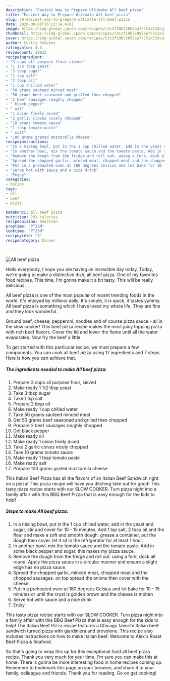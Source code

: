 ```yaml
---
description: "Easiest Way to Prepare Ultimate All beef pizza"
title: "Easiest Way to Prepare Ultimate All beef pizza"
slug: 70-easiest-way-to-prepare-ultimate-all-beef-pizza
date: 2020-08-08T16:22:14.416Z
image: https://img-global.cpcdn.com/recipes/c3c3f19b72855aa7/751x532cq70/all-beef-pizza-recipe-main-photo.jpg
thumbnail: https://img-global.cpcdn.com/recipes/c3c3f19b72855aa7/751x532cq70/all-beef-pizza-recipe-main-photo.jpg
cover: https://img-global.cpcdn.com/recipes/c3c3f19b72855aa7/751x532cq70/all-beef-pizza-recipe-main-photo.jpg
author: Curtis Stevens
ratingvalue: 4.3
reviewcount: 29922
recipeingredient:
- "3 cups all purpose flour sieved"
- "1 1/2 tbsp yeast"
- "3 tbsp sugar"
- "1 tsp salt"
- "2 tbsp oil"
- "1 cup chilled water"
- "50 grams sauteed minced meat"
- "50 grams beef seasoned and grilled then chopped"
- "2 beef sausages roughly chopped"
- " black pepper"
- " oil"
- "1 onion finely diced"
- "2 garlic cloves nicely chopped"
- "10 grams tomato sauce"
- "1 tbsp tomato paste"
- " salt"
- "100 grams grated mozzarella cheese"
recipeinstructions:
- "In a mixing bowl, put in the 1 cup chilled water, add in the yeast and sugar, stir and cover for 10 - 15 minutes. Add 1 tsp salt, 2 tbsp oil and the flour and make a soft and smooth dough. grease a container, put the dough then cover. let it sit in the refrigerator for at least 1 hour."
- "In another bowl, mix the tomato sauce and the tomato paste. Add in some black pepper and sugar. this makes my pizza sauce."
- "Remove the dough from the fridge and roll out. using a fork, dock all round. Apply the pizza sauce in a circular manner and ensure a slight edge has no pizza sauce."
- "Spread the chopped garlic, minced meat, chopped meat and the chopped sausages. on top spread the onions then cover with the cheese."
- "Put in a preheated oven at 180 degrees Celsius and let bake for 10 - 15 minutes or until the crust is golden brown and the cheese is molten"
- "Serve hot with sauce and a nice drink"
- "Enjoy"
categories:
- Recipe
tags:
- all
- beef
- pizza

katakunci: all beef pizza 
nutrition: 231 calories
recipecuisine: American
preptime: "PT32M"
cooktime: "PT33M"
recipeyield: "3"
recipecategory: Dinner

---
```



![All beef pizza](https://img-global.cpcdn.com/recipes/c3c3f19b72855aa7/751x532cq70/all-beef-pizza-recipe-main-photo.jpg)

Hello everybody, I hope you are having an incredible day today. Today, we're going to make a distinctive dish, all beef pizza. One of my favorites food recipes. This time, I'm gonna make it a bit tasty. This will be really delicious.

All beef pizza is one of the most popular of recent trending foods in the world. It's enjoyed by millions daily. It's simple, it is quick, it tastes yummy. All beef pizza is something which I have loved my whole life. They are fine and they look wonderful.

Ground beef, cheese, pepperoni, noodles and of course pizza sauce - all in the slow cooker! This beef pizza recipe makes the most juicy topping pizza with rich beef flavors. Cover the lid and lower the flame until all the water evaporates. Now fry the beef a little.


To get started with this particular recipe, we must prepare a few components. You can cook all beef pizza using 17 ingredients and 7 steps. Here is how you can achieve that.

<!--inarticleads1-->

##### The ingredients needed to make All beef pizza:

1. Prepare 3 cups all purpose flour, sieved
1. Make ready 1 1/2 tbsp yeast
1. Take 3 tbsp sugar
1. Take 1 tsp salt
1. Prepare 2 tbsp oil
1. Make ready 1 cup chilled water
1. Take 50 grams sauteed minced meat
1. Get 50 grams beef seasoned and grilled then chopped
1. Prepare 2 beef sausages roughly chopped
1. Get  black pepper
1. Make ready  oil
1. Make ready 1 onion finely diced
1. Take 2 garlic cloves nicely chopped
1. Take 10 grams tomato sauce
1. Make ready 1 tbsp tomato paste
1. Make ready  salt
1. Prepare 100 grams grated mozzarella cheese


This Italian Beef Pizza has all the flavors of an Italian Beef Sandwich right on a pizza! This pizza recipe will have you ditching take out for good! This tasty pizza recipe starts with our SLOW COOKER. Turn pizza night into a family affair with this BBQ Beef Pizza that is easy enough for the kids to help! 

<!--inarticleads2-->

##### Steps to make All beef pizza:

1. In a mixing bowl, put in the 1 cup chilled water, add in the yeast and sugar, stir and cover for 10 - 15 minutes. Add 1 tsp salt, 2 tbsp oil and the flour and make a soft and smooth dough. grease a container, put the dough then cover. let it sit in the refrigerator for at least 1 hour.
1. In another bowl, mix the tomato sauce and the tomato paste. Add in some black pepper and sugar. this makes my pizza sauce.
1. Remove the dough from the fridge and roll out. using a fork, dock all round. Apply the pizza sauce in a circular manner and ensure a slight edge has no pizza sauce.
1. Spread the chopped garlic, minced meat, chopped meat and the chopped sausages. on top spread the onions then cover with the cheese.
1. Put in a preheated oven at 180 degrees Celsius and let bake for 10 - 15 minutes or until the crust is golden brown and the cheese is molten
1. Serve hot with sauce and a nice drink
1. Enjoy


This tasty pizza recipe starts with our SLOW COOKER. Turn pizza night into a family affair with this BBQ Beef Pizza that is easy enough for the kids to help! The Italian Beef Pizza recipe features a Chicago favorite Italian beef sandwich turned pizza with giardiniera and provolone. This recipe also includes instructions on how to make Italian beef. Welcome to Alex`s Roast Beef Pizza &amp; Seafood. 

So that's going to wrap this up for this exceptional food all beef pizza recipe. Thank you very much for your time. I'm sure you can make this at home. There is gonna be more interesting food in home recipes coming up. Remember to bookmark this page on your browser, and share it to your family, colleague and friends. Thank you for reading. Go on get cooking!
